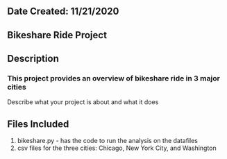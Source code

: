 ## Date Created: 11/21/2020 ##

## Bikeshare Ride Project ##

## Description ##
### This project provides an overview of bikeshare ride in 3 major cities ### 
Describe what your project is about and what it does

## Files Included ## 
1. bikeshare.py - has the code to run the analysis on the datafiles 
2. csv files for the three cities: Chicago, New York City, and Washington 



